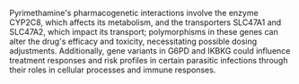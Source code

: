 Pyrimethamine's pharmacogenetic interactions involve the enzyme CYP2C8, which affects its metabolism, and the transporters SLC47A1 and SLC47A2, which impact its transport; polymorphisms in these genes can alter the drug's efficacy and toxicity, necessitating possible dosing adjustments. Additionally, gene variants in G6PD and IKBKG could influence treatment responses and risk profiles in certain parasitic infections through their roles in cellular processes and immune responses.